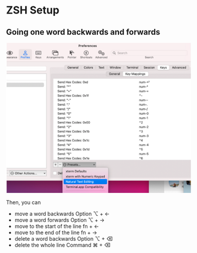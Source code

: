 # ZSH Setup

## Going one word backwards and forwards

![going_forward_backword.png](going_forward_backword.png)

Then, you can

* move a word backwards Option ⌥ + ←
* move a word forwards Option ⌥ + →
* move to the start of the line fn + ←
* move to the end of the line fn + →
* delete a word backwards Option ⌥ + ⌫
* delete the whole line Command ⌘ + ⌫
